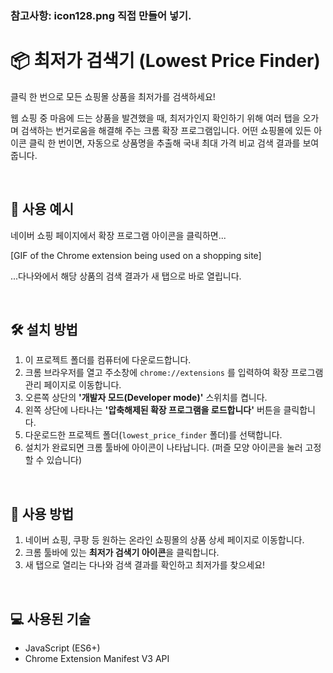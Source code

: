 ### 참고사항: icon128.png 직접 만들어 넣기.

# 📦 최저가 검색기 (Lowest Price Finder)

클릭 한 번으로 모든 쇼핑몰 상품을 최저가를 검색하세요!

웹 쇼핑 중 마음에 드는 상품을 발견했을 때, 최저가인지 확인하기 위해 여러 탭을 오가며 검색하는 번거로움을 해결해 주는 크롬 확장 프로그램입니다. 어떤 쇼핑몰에 있든 아이콘 클릭 한 번이면, 자동으로 상품명을 추출해 국내 최대 가격 비교 검색 결과를 보여줍니다.

<br>

## 🚀 사용 예시

네이버 쇼핑 페이지에서 확장 프로그램 아이콘을 클릭하면...

[GIF of the Chrome extension being used on a shopping site]

...다나와에서 해당 상품의 검색 결과가 새 탭으로 바로 열립니다.

<br>

## 🛠️ 설치 방법

1. 이 프로젝트 폴더를 컴퓨터에 다운로드합니다.
2. 크롬 브라우저를 열고 주소창에 `chrome://extensions` 를 입력하여 확장 프로그램 관리 페이지로 이동합니다.
3. 오른쪽 상단의 **'개발자 모드(Developer mode)'** 스위치를 켭니다.
4. 왼쪽 상단에 나타나는 **'압축해제된 확장 프로그램을 로드합니다'** 버튼을 클릭합니다.
5. 다운로드한 프로젝트 폴더(`lowest_price_finder` 폴더)를 선택합니다.
6. 설치가 완료되면 크롬 툴바에 아이콘이 나타납니다. (퍼즐 모양 아이콘을 눌러 고정할 수 있습니다)

<br>

## 📝 사용 방법

1. 네이버 쇼핑, 쿠팡 등 원하는 온라인 쇼핑몰의 상품 상세 페이지로 이동합니다.
2. 크롬 툴바에 있는 **최저가 검색기 아이콘**을 클릭합니다.
3. 새 탭으로 열리는 다나와 검색 결과를 확인하고 최저가를 찾으세요!

<br>

## 💻 사용된 기술

- JavaScript (ES6+)
- Chrome Extension Manifest V3 API
